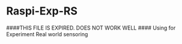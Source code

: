 # Raspi-Exp-RS
####THIS FILE IS EXPIRED. DOES NOT WORK WELL ####
Using for Experiment Real world sensoring 
